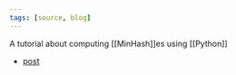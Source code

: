 ```yaml
---
tags: [source, blog]
---
```


A tutorial about computing [[MinHash]]es using [[Python]]

-  [post](https://mccormickml.com/2015/06/12/minhash-tutorial-with-python-code/)